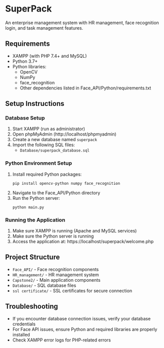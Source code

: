 # SuperPack

An enterprise management system with HR management, face recognition login, and task management features.

## Requirements

- XAMPP (with PHP 7.4+ and MySQL)
- Python 3.7+
- Python libraries:
  - OpenCV
  - NumPy
  - face_recognition
  - Other dependencies listed in Face_API/Python/requirements.txt

## Setup Instructions

### Database Setup
1. Start XAMPP (run as administrator)
2. Open phpMyAdmin (http://localhost/phpmyadmin)
3. Create a new database named `superpack`
4. Import the following SQL files:
   - `Database/superpack_database.sql`


### Python Environment Setup
1. Install required Python packages:
   ```
   pip install opencv-python numpy face_recognition
   ```
2. Navigate to the Face_API/Python directory
3. Run the Python server:
   ```
   python main.py
   ```

### Running the Application
1. Make sure XAMPP is running (Apache and MySQL services)
2. Make sure the Python server is running
3. Access the application at: https://localhost/superpack/welcome.php

## Project Structure
- `Face_API/` - Face recognition components
- `HR_management/` - HR management system
- `Capstone2/` - Main application components
- `Database/` - SQL database files
- `ssl certificate/` - SSL certificates for secure connection

## Troubleshooting
- If you encounter database connection issues, verify your database credentials
- For Face API issues, ensure Python and required libraries are properly installed
- Check XAMPP error logs for PHP-related errors